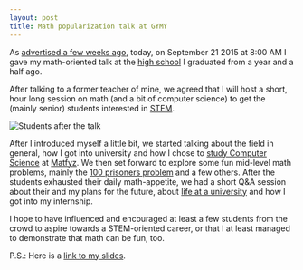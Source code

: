 ```yaml
---
layout: post
title: Math popularization talk at GYMY
---
```


As [advertised a few weeks ago]({{site.url}}/Red-Hat-Internship-part1/), today, on September 21 2015 at 8:00 AM
I gave my math-oriented talk at the [high school](https://gymy.edupage.org) I graduated from a year and a half ago.

After talking to a former teacher of mine, we agreed that I will host a short,
hour long session on math (and a bit of computer science)
to get the (mainly senior) students interested in
[STEM](https://en.wikipedia.org/wiki/STEM_fields "Science, Technology, Engineering & Mathematics").

![Students after the talk]({{site.url}}/2015_popmath_gymy/images/after.jpg)

After I introduced myself a little bit, we started talking about the field in general, how I got into university
and how I chose to [study Computer Science](http://www.studuj-matfyz.cz/) at [Matfyz](http://mff.cuni.cz).
We then set forward to explore some fun mid-level math problems, mainly the
[100 prisoners problem](https://en.wikipedia.org/wiki/100_prisoners_problem) and a few others.
After the students exhausted their daily math-appetite,
we had a short Q&A session about their and my plans for the future,
about [life at a university]({{site.url}}/My-first-year-at-Matfyz/) and how I got into my internship.

I hope to have influenced and encouraged at least a few students
from the crowd to aspire towards a STEM-oriented career,
or that I at least managed to demonstrate that math can be fun, too.

P.S.: Here is a [link to my slides]({{site.url}}/2015_popmath_gymy/).
